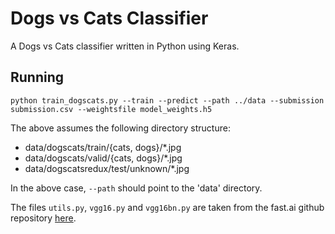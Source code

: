 # Dogs vs Cats Classifier

A Dogs vs Cats classifier written in Python using Keras.

## Running

    python train_dogscats.py --train --predict --path ../data --submission submission.csv --weightsfile model_weights.h5

The above assumes the following directory structure:

* data/dogscats/train/{cats, dogs}/*.jpg
* data/dogscats/valid/{cats, dogs}/*.jpg
* data/dogscatsredux/test/unknown/*.jpg

In the above case, `--path` should point to the 'data' directory.

The files `utils.py`, `vgg16.py` and `vgg16bn.py` are taken from the fast.ai github repository [here](https://github.com/fastai/courses/tree/master/deeplearning1/nbs).